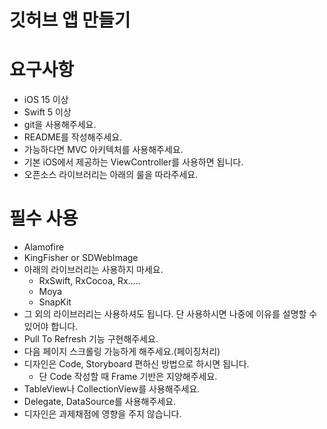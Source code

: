 # 깃허브 앱 만들기 

# 요구사항 
- iOS 15 이상
- Swift 5 이상
- git을 사용해주세요.
- README를 작성해주세요.
- 가능하다면 MVC 아키텍처를 사용해주세요.
- 기본 iOS에서 제공하는 ViewController를 사용하면 됩니다.
- 오픈소스 라이브러리는 아래의 룰을 따라주세요.

# 필수 사용
- Alamofire
- KingFisher or SDWebImage
- 아래의 라이브러리는 사용하지 마세요.
  - RxSwift, RxCocoa, Rx…..
  - Moya
  - SnapKit
- 그 외의 라이브러리는 사용하셔도 됩니다. 단 사용하시면 나중에 이유를 설명할 수 있어야 합니다.
- Pull To Refresh 기능 구현해주세요.
- 다음 페이지 스크롤링 가능하게 해주세요.(페이징처리)
- 디자인은 Code, Storyboard 편하신 방법으로 하시면 됩니다.
  - 단 Code 작성할 때 Frame 기반은 지양해주세요.
- TableView나 CollectionView를 사용해주세요.
- Delegate, DataSource를 사용해주세요.
- 디자인은 과제채점에 영향을 주지 않습니다.
